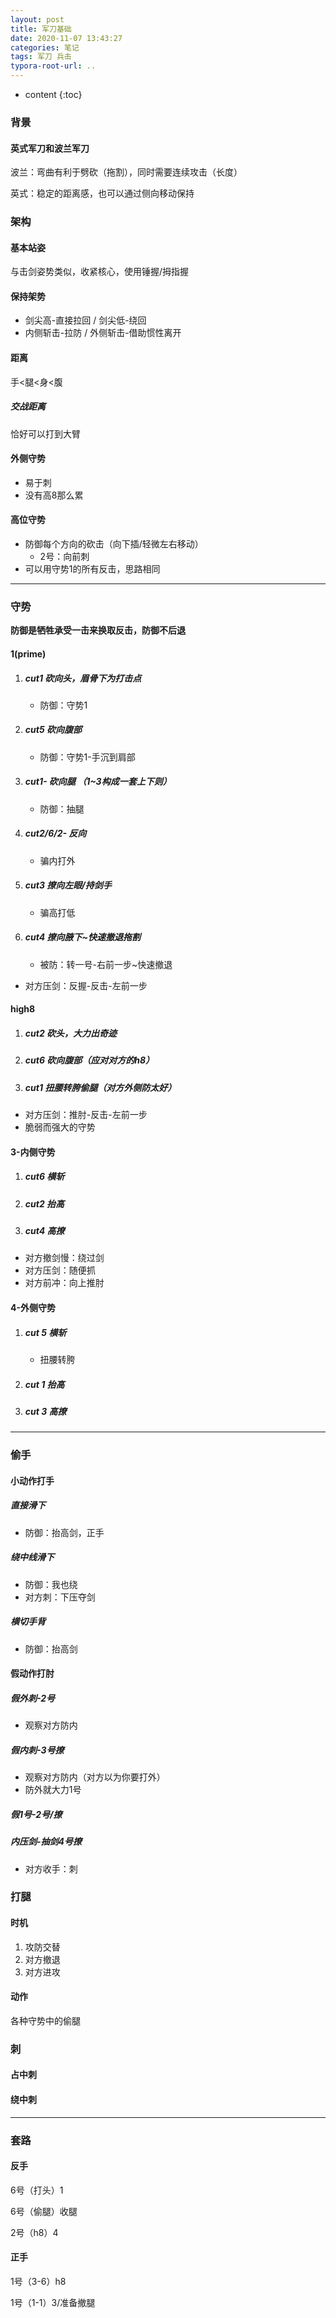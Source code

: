 ```yaml
---
layout: post
title: 军刀基础
date: 2020-11-07 13:43:27
categories: 笔记
tags: 军刀 兵击
typora-root-url: ..
---
```


* content
{:toc}

### 背景

#### 英式军刀和波兰军刀

波兰：弯曲有利于劈砍（拖割），同时需要连续攻击（长度）

英式：稳定的距离感，也可以通过侧向移动保持

<!-- more -->

### 架构

#### 基本站姿

与击剑姿势类似，收紧核心，使用锤握/拇指握

#### 保持架势

* 剑尖高-直接拉回 / 剑尖低-绕回
* 内侧斩击-拉防 / 外侧斩击-借助惯性离开

#### 距离

手<腿<身<腹

##### 交战距离

恰好可以打到大臂

#### 外侧守势

* 易于刺
* 没有高8那么累

#### 高位守势

* 防御每个方向的砍击（向下插/轻微左右移动）
  * 2号：向前刺
* 可以用守势1的所有反击，思路相同

---

### 守势

**防御是牺牲承受一击来换取反击，防御不后退**

#### 1(prime)

1. ##### cut1 砍向头，**眉骨**下为打击点
   
   * 防御：守势1
2. ##### cut5 砍向**腹**部
   
   * 防御：守势1-手沉到肩部
3. ##### cut1- 砍向**腿** （1~3构成一套上下则）

   * 防御：抽腿
4. ##### cut2/6/2- **反**向
   
   * 骗内打外
5. ##### cut3 撩向左眼/持剑手
   
   * 骗高打低
6. ##### cut4 撩向**腋**下~快速撤退拖割
   
   * 被防：转一号-右前一步~快速撤退

* 对方压剑：反握-反击-左前一步

#### high8

1. ##### cut2 砍**头**，大力出奇迹
2. ##### cut6 砍向**腹**部（应对对方的h8）
3. ##### cut1 扭腰转胯偷腿（对方外侧防太好）

* 对方压剑：推肘-反击-左前一步
* 脆弱而强大的守势

#### 3-内侧守势

1. ##### cut6 横斩
2. ##### cut2 抬高
3. ##### cut4 高撩

* 对方撤剑慢：绕过剑
* 对方压剑：随便抓
* 对方前冲：向上推肘

#### 4-外侧守势

1. ##### cut 5 横斩
   
   * 扭腰转胯
2. ##### cut 1 抬高
3. ##### cut 3 高撩

---

### 偷手

#### 小动作打手

##### 直接滑下

* 防御：抬高剑，正手

##### 绕中线滑下

* 防御：我也绕
* 对方刺：下压夺剑

##### 横切手背

* 防御：抬高剑


#### 假动作打肘

##### 假外刺-2号

* 观察对方防内

##### 假内刺-3号撩

* 观察对方防内（对方以为你要打外）
* 防外就大力1号

##### 假1号-2号/撩

##### 内压剑-抽剑4号撩

* 对方收手：刺



### 打腿

#### 时机

1. 攻防交替
2. 对方撤退
3. 对方进攻

#### 动作

各种守势中的偷腿



### 刺

#### 占中刺



#### 绕中刺



---

### 套路

#### 反手

6号（打头）1

6号（偷腿）收腿

2号（h8）4

#### 正手

1号（3-6）h8 

1号（1-1）3/准备撤腿